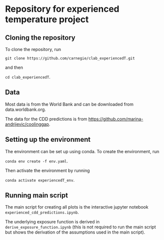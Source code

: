 # Repository for experienced temperature project

## Cloning the repository
To clone the repository, run

```git clone https://github.com/carnegie/clab_experiencedT.git```

and then

```cd clab_experiencedT```.

## Data
Most data is from the World Bank and can be downloaded from data.worldbank.org.

The data for the CDD predictions is from https://github.com/marina-andrijevic/coolinggap.

## Setting up the environment
The environment can be set up using conda. To create the environment, run

```conda env create -f env.yaml```.

Then activate the environment by running

```conda activate experiencedT_env```.

## Running main script
The main script for creating all plots is the interactive jupyter notebook ```experienced_cdd_predictions.ipynb```.

The underlying exposure function is derived in ```derive_exposure_function.ipynb``` (this is not required to run the main script but shows the derivation of the assumptions used in the main script).